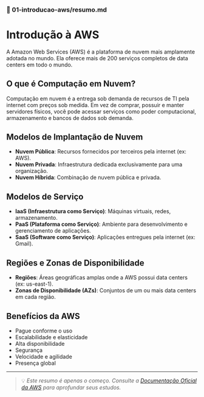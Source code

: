 ### 📘 01-introducao-aws/resumo.md

# Introdução à AWS

A Amazon Web Services (AWS) é a plataforma de nuvem mais amplamente adotada no mundo. Ela oferece mais de 200 serviços completos de data centers em todo o mundo.

## O que é Computação em Nuvem?

Computação em nuvem é a entrega sob demanda de recursos de TI pela internet com preços sob medida. Em vez de comprar, possuir e manter servidores físicos, você pode acessar serviços como poder computacional, armazenamento e bancos de dados sob demanda.

## Modelos de Implantação de Nuvem

- **Nuvem Pública**: Recursos fornecidos por terceiros pela internet (ex: AWS).
- **Nuvem Privada**: Infraestrutura dedicada exclusivamente para uma organização.
- **Nuvem Híbrida**: Combinação de nuvem pública e privada.

## Modelos de Serviço

- **IaaS (Infraestrutura como Serviço)**: Máquinas virtuais, redes, armazenamento.
- **PaaS (Plataforma como Serviço)**: Ambiente para desenvolvimento e gerenciamento de aplicações.
- **SaaS (Software como Serviço)**: Aplicações entregues pela internet (ex: Gmail).

## Regiões e Zonas de Disponibilidade

- **Regiões**: Áreas geográficas amplas onde a AWS possui data centers (ex: us-east-1).
- **Zonas de Disponibilidade (AZs)**: Conjuntos de um ou mais data centers em cada região.

## Benefícios da AWS

- Pague conforme o uso
- Escalabilidade e elasticidade
- Alta disponibilidade
- Segurança
- Velocidade e agilidade
- Presença global

---

> 💡 *Este resumo é apenas o começo. Consulte a [Documentação Oficial da AWS](https://docs.aws.amazon.com/pt_br/index.html) para aprofundar seus estudos.*

